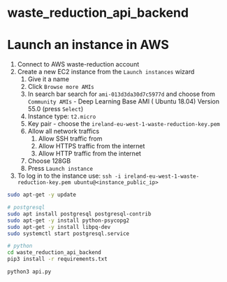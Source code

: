 # waste_reduction_api_backend



# Launch an instance in AWS

1. Connect to AWS waste-reduction account
2. Create a new EC2 instance from the `Launch instances` wizard
    1. Give it a name
    2. Click `Browse more AMIs`
    3. In search bar search for `ami-013d3da30d7c5977d` and choose from `Community AMIs` - Deep Learning Base AMI (
       Ubuntu 18.04) Version 55.0 (press `Select`)
    4. Instance type: `t2.micro	`
    5. Key pair - choose the `ireland-eu-west-1-waste-reduction-key.pem`
    6. Allow all network traffics
        1. Allow SSH traffic from
        2. Allow HTTPS traffic from the internet
        3. Allow HTTP traffic from the internet
    7. Choose 128GB
    8. Press `Launch instance`
3. To log in to the instance use: `ssh -i ireland-eu-west-1-waste-reduction-key.pem ubuntu@<instance_public_ip>`



```bash
sudo apt-get -y update

# postgresql
sudo apt install postgresql postgresql-contrib
sudo apt-get -y install python-psycopg2
sudo apt-get -y install libpq-dev
sudo systemctl start postgresql.service

# python
cd waste_reduction_api_backend
pip3 install -r requirements.txt 

python3 api.py
```
